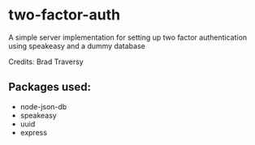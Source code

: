 # two-factor-auth

A simple server implementation for setting up two factor authentication using speakeasy and a dummy database

Credits: Brad Traversy

## Packages used:

- node-json-db
- speakeasy
- uuid
- express
